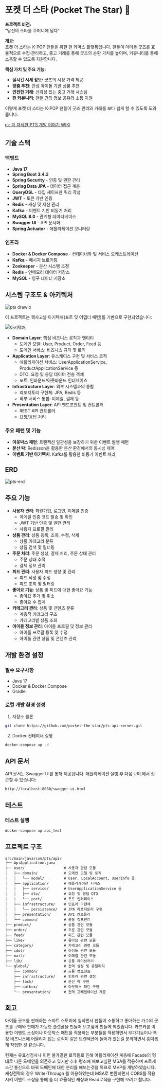 # 포켓 더 스타 (Pocket The Star) 🌟

**프로젝트 비전:**  
"당신의 스타를 주머니에 담다"

**개요:**  
포켓 더 스타는 K-POP 팬들을 위한 팬 커머스 플랫폼입니다. 팬들이 아이돌 굿즈를 효율적으로 수집·관리하고, 중고 거래를 통해 굿즈의 순환 가치를 높이며, 커뮤니티를 통해 소통할 수 있도록 지원합니다.

**핵심 가치 및 주요 기능:**  
- **실시간 시세 정보:** 굿즈의 시장 가격 제공  
- **맞춤 추천:** 관심 아이돌 기반 상품 추천  
- **안전한 거래:** 신뢰성 있는 중고 거래 시스템  
- **팬 커뮤니티:** 팬들 간의 정보 공유와 소통 지원

이렇게 포켓 더 스타는 K-POP 팬들이 굿즈 관리와 거래를 보다 쉽게 할 수 있도록 도와줍니다.

[👉 더 자세한 PTS 개발 이야기 WIKI](https://github.com/pocket-the-star/pts-api-server/wiki)

## 기술 스택

### 백엔드
- **Java 17**
- **Spring Boot 3.4.3**
- **Spring Security** - 인증 및 권한 관리
- **Spring Data JPA** - 데이터 접근 계층
- **QueryDSL** - 타입 세이프한 쿼리 작성
- **JWT** - 토큰 기반 인증
- **Redis** - 캐싱 및 세션 관리
- **Kafka** - 이벤트 기반 비동기 처리
- **MySQL 8.0** - 관계형 데이터베이스
- **Swagger UI** - API 문서화
- **Spring Actuator** - 애플리케이션 모니터링

### 인프라
- **Docker & Docker Compose** - 컨테이너화 및 서비스 오케스트레이션
- **Kafka** - 메시지 브로커링
- **Zookeeper** - 분산 시스템 조정
- **Redis** - 인메모리 데이터 저장소
- **MySQL** - 영구 데이터 저장소

## 시스템 구조도 & 아키텍처


![pts drawio](https://github.com/user-attachments/assets/79dcfede-d483-4c0a-99c7-e4420199b35c)


이 프로젝트는 헥사고날 아키텍처(포트 및 어댑터 패턴)를 기반으로 구현되었습니다:

![아키텍처](https://github.com/user-attachments/assets/5012decf-2d8e-4e72-a5fa-d82c75d30c62)


- **Domain Layer**: 핵심 비즈니스 로직과 엔티티
  - 도메인 모델: User, Product, Order, Feed 등
  - 도메인 서비스: 비즈니스 규칙 및 로직
- **Application Layer**: 유스케이스 구현 및 서비스 로직
  - 애플리케이션 서비스: UserApplicationService, ProductApplicationService 등
  - DTO: 요청 및 응답 데이터 전송 객체
  - 포트: 인바운드/아웃바운드 인터페이스
- **Infrastructure Layer**: 외부 시스템과의 통합
  - 리포지토리 구현체: JPA, Redis 등
  - 외부 서비스 통합: 이메일, 결제 등
- **Presentation Layer**: API 엔드포인트 및 컨트롤러
  - REST API 컨트롤러
  - 요청/응답 처리

### 주요 패턴 및 기능

- **아웃박스 패턴**: 트랜잭션 일관성을 보장하기 위한 이벤트 발행 패턴
- **분산 락**: Redisson을 활용한 분산 환경에서의 동시성 제어
- **이벤트 기반 아키텍처**: Kafka를 활용한 비동기 이벤트 처리

## ERD
![pts-erd](https://github.com/user-attachments/assets/2c431f29-cf75-4a50-a23f-67b5acc780c9)


## 주요 기능

- **사용자 관리**: 회원가입, 로그인, 이메일 인증
  - 이메일 인증 코드 발송 및 확인
  - JWT 기반 인증 및 권한 관리
  - 사용자 프로필 관리
- **상품 관리**: 상품 등록, 조회, 수정, 삭제
  - 상품 카테고리 분류
  - 상품 검색 및 필터링
- **주문 처리**: 주문 생성, 결제 처리, 주문 상태 관리
  - 주문 상태 추적
  - 결제 정보 관리
- **피드 관리**: 사용자 피드 생성 및 관리
  - 피드 작성 및 수정
  - 피드 조회 및 필터링
- **좋아요 기능**: 상품 및 피드에 대한 좋아요 기능
  - 좋아요 추가 및 취소
  - 좋아요 수 집계
- **카테고리 관리**: 상품 및 콘텐츠 분류
  - 계층적 카테고리 구조
  - 카테고리별 상품 조회
- **아이돌 정보 관리**: 아이돌 프로필 및 정보 관리
  - 아이돌 프로필 등록 및 수정
  - 아이돌 관련 상품 및 콘텐츠 관리

## 개발 환경 설정

### 필수 요구사항
- Java 17
- Docker & Docker Compose
- Gradle

### 로컬 개발 환경 설정
1. 저장소 클론
```bash
git clone https://github.com/pocket-the-star/pts-api-server.git
```

2. Docker 컨테이너 실행
```bash
docker-compose up -d
```

## API 문서

API 문서는 Swagger UI를 통해 제공됩니다. 애플리케이션 실행 후 다음 URL에서 접근할 수 있습니다:
```
http://localhost:8080/swagger-ui.html
```

## 테스트

### 테스트 실행
```bash
docker-compose up api_test
```

## 프로젝트 구조

```
src/main/java/com/pts/api/
├── ApiApplication.java
├── user/                  # 사용자 관련 모듈
│   ├── domain/            # 도메인 모델 및 로직
│   │   └── model/         # User, LocalAccount, UserInfo 등
│   ├── application/       # 애플리케이션 서비스
│   │   ├── service/       # UserApplicationService 등
│   │   ├── dto/           # 요청 및 응답 DTO
│   │   └── port/          # 포트 인터페이스
│   ├── infrastructure/    # 인프라 구현체
│   │   └── persistence/   # JPA 리포지토리 구현
│   ├── presentation/      # API 컨트롤러
│   └── common/            # 공통 컴포넌트
├── product/               # 상품 관련 모듈
├── order/                 # 주문 관련 모듈
├── feed/                  # 피드 관련 모듈
├── like/                  # 좋아요 관련 모듈
├── category/              # 카테고리 관련 모듈
├── idol/                  # 아이돌 관련 모듈
├── mail/                  # 이메일 관련 모듈
├── lib/                   # 공통 라이브러리
└── global/                # 전역 설정 및 유틸리티
    ├── common/            # 공통 컴포넌트
    ├── infrastructure/    # 인프라 관련 설정
    ├── lock/              # 분산 락 구현
    ├── outbox/            # 아웃박스 패턴 구현
    └── presentation/      # 전역 프레젠테이션 계층
```

## 회고
아이돌 굿즈를 판매하는 스마트 스토어에 일하면서 팬들이 소통하고 좋아하는 가수의 굿즈를 구매와 판매가 가능한 플랫폼을 만들어 보고싶어 만들게 되었습니다.
카프카를 이용한 이벤트 소싱이나 아웃박스 패턴을 적용하는 부분들을 적용하면서 부가기능이나 특정 비즈니스에 어울리지 않는 로직이 같은 트랜잭션에 들어가 있는걸
분리하면서 흥미롭게 작업한 것 같습니다. 

현재는 유효성검사나 이런 불가결한 로직들로 인해 어플리케이션 계층에 Facade의 형태로 다른 도메인을 의존하고 있지만
추후 평소에 해보고싶던 MSA를 적용하며 프로세스간 통신으로 바꿔 도메인에 대한 분리를 해보는것을 목표로 MVP를 개발하였습니다.
캐싱전략의 경우 Write-Through 를 이용하였는데 MSA로 변환하면서 CQRS를 적용시켜 이벤트 소싱을 통해 좀 더 효율적인 캐싱과 Read로직을 구현해 보려고 합니다.
